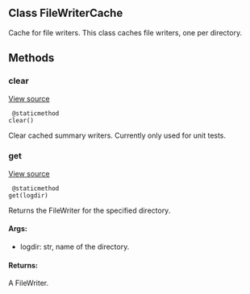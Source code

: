 ## Class FileWriterCache
Cache for file writers.
This class caches file writers, one per directory.
## Methods
### clear
[View source](https://github.com/tensorflow/tensorflow/blob/r2.0/tensorflow/python/summary/writer/writer_cache.py#L40-L48)


```
 @staticmethod
clear()
```
Clear cached summary writers. Currently only used for unit tests.
### get
[View source](https://github.com/tensorflow/tensorflow/blob/r2.0/tensorflow/python/summary/writer/writer_cache.py#L50-L64)


```
 @staticmethod
get(logdir)
```
Returns the FileWriter for the specified directory.
#### Args:
- logdir: str, name of the directory.
#### Returns:
A FileWriter.
